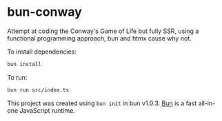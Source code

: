 # bun-conway

Attempt at coding the Conway's Game of Life but fully SSR, using a functional programming approach, bun and htmx cause why not.

To install dependencies:

```bash
bun install
```

To run:

```bash
bun run src/index.ts
```

This project was created using `bun init` in bun v1.0.3. [Bun](https://bun.sh) is a fast all-in-one JavaScript runtime.
